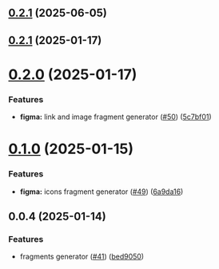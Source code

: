 

## [0.2.1](https://github.com/atls/figma/compare/@atls/figma-fragments-generator@0.2.1...@atls/figma-fragments-generator@0.2.1) (2025-06-05)






## [0.2.1](https://github.com/atls/figma/compare/@atls/figma-fragments-generator@0.2.0...@atls/figma-fragments-generator@0.2.1) (2025-01-17)






# [0.2.0](https://github.com/atls/figma/compare/@atls/figma-fragments-generator@0.1.0...@atls/figma-fragments-generator@0.2.0) (2025-01-17)


### Features


* **figma:** link and image fragment generator ([#50](https://github.com/atls/figma/issues/50)) ([5c7bf01](https://github.com/atls/figma/commit/5c7bf013046f44d038a763f9ee2d8ad263c2a69f))



# [0.1.0](https://github.com/atls/figma/compare/@atls/figma-fragments-generator@0.0.4...@atls/figma-fragments-generator@0.1.0) (2025-01-15)

### Features

- **figma:** icons fragment generator ([#49](https://github.com/atls/figma/issues/49)) ([6a9da16](https://github.com/atls/figma/commit/6a9da16b8312ff8a5ea2cb2d46f506f8927b0e3c))

## 0.0.4 (2025-01-14)

### Features

- fragments generator ([#41](https://github.com/atls/figma/issues/41)) ([bed9050](https://github.com/atls/figma/commit/bed9050681ba6d6ed41292a81b2f0daa720d6a24))

